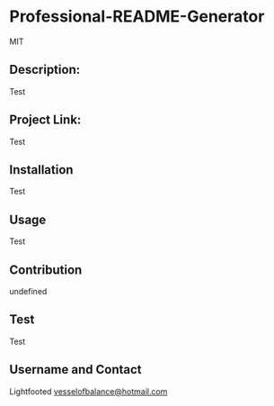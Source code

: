 # Professional-README-Generator

  MIT

  ## Description:
  Test

  ## Project Link:
  Test

  ## Installation
  Test

  ## Usage
  Test

  ## Contribution
  undefined

  ## Test
  Test

  ## Username and Contact
  Lightfooted
  vesselofbalance@hotmail.com
